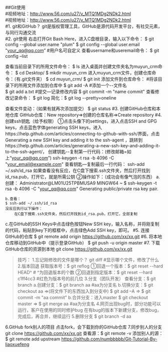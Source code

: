 ##Git使用  
#视频地址：http://www.56.com/u27/v_MTQ1MDg2NDk2.html  
#视频地址：http://www.56.com/u27/v_MTQ1MDg2NDk2.html  
#1.	git和GitHub？
	git是版权管理工具，GitHub是源代码开发平台，有社交元素，与同行沟通交流  
#2.	git使用
右击打开Git Bash Here，进入C盘根目录，输入以下命令：
$ git config --global user.name "plum"
$ git config --global user.email "your_qq@qq.com”
#用户名可自定义
查看username和useremail命令：
	$ git config –list
	
查看当前目录下的所用文件命令：
	$ ls
进入桌面并创建文件夹名为muyun_crm命令：
	$ cd Desktop/
$ mkdir muyun_crm
进入muyun_crm文件，创建仓库命令：（有.git文件夹）
$ cd muyun_crm/
$ git init
添加文件到仓库命令：
	#将该目录下的所用文件添加到仓库中
		$ git add -A
	#添加一个--文件名	
		$ git add a.txt
#提交—记录修改内容
		$ git commit -m "name commit"
查看修改记录命令：
	$ git log
	简化：$ git log --pretty=oneline

查看文件变动：（如果有就再次添加提交）
	$ git status
#3.	创建GitHub仓库和本地仓库
GitHub仓库：New repository=>创建的仓库名称=>Create repository
#4.	创建ssh钥匙（给予权限）
①点击头像下的settings，进入点击SSH and GPG keys，点击蓝色字体generating SSH keys，进入https://help.github.com/articles/connecting-to-github-with-ssh/界面，点击Generating a new SSH key and adding it to the ssh-agent
，跳转到https://help.github.com/articles/generating-a-new-ssh-key-and-adding-it-to-the-ssh-agent/，
创建钥匙--复制第一行代码：(修改邮箱=如上“your_qq@qq.com”)
ssh-keygen -t rsa -b 4096 -C "your_email@example.com"
查看钥匙—复制最后一行代码：
ssh-add ~/.ssh/id_rsa
如果查看没有反应，在C盘下搜索.ssh文件夹，然后打开找到id_rsa.pub，打开它，就是所需公钥
②操作如下：（成功会有像气泡的东西）
	a.创建：
Administrator@LM01U25TPBMUSA9 MINGW64 ~
$ ssh-keygen -t rsa -b 4096 -C "your_qq@qq.com"
Generating public/private rsa key pair.

	b.查看：
	$ ssh-add ~/.ssh/id_rsa
	没反应执行以下操作：
		在C盘下搜索.ssh文件夹，然后打开找到id_rsa.pub，打开它，全部复制
c.在GitHub的SSH Keys中点击绿色按钮New  SSH key，输入名称，并将刚复制的代码，粘贴到key下的框框中，点击绿色Add SSH key，即可。
#5.	连接GitHub的仓库
$ git remote add origin https://github.com/xx/xx.git
#6.	将本地仓库移动到GitHub中（提示登录GitHub）
$ git push -u origin master
#7.	下载GitHub仓库的资源到本地
git clone https://github.com/xx/xx.git
>技巧：
1.忘记刚修改的文件是哪个？
git diff  #显示哪个文件，修改了什么
2.版本回退
	获取版本号：$ git reflog
①回退一个版本：$ git reset --hard HEAD^  # ^为回退版本的个数
②回退到指定版本：$ git reset --hard c1ff4cc3  #红色为版本号的前几位
3.分支（团队开发）
	查看分支：$ git branch
	a.创建分支：$ git branch aa #aa为分支名
	b.切换分支：$ git checkout aa  =>(将文件下的东西加入到分支中) $ git add –A  => $ git commit -m "aa commit"
	b.合并分支：进入master  $ git checkout master  =>
$ git merge aa   #aa为分支名
4.网页出现bug时，部分功能可以运行，客户在使用的同时修护bug
在有bug的版本下新建分支，修改bug，完成后，再合并，继续运行
5.删除分支 $ git branch -d aa

6.GitHub fork别人的项目
点击fork，会下载到你的GitHub仓库
7.同步别人的分支
	git clone https://github.com/xx/xx.git
查看源：$ git remote -v
添加别人的源：$ git remote add upstream https://github.com/numbbbbb/Git-Tutorial-By-liaoxuefeng
